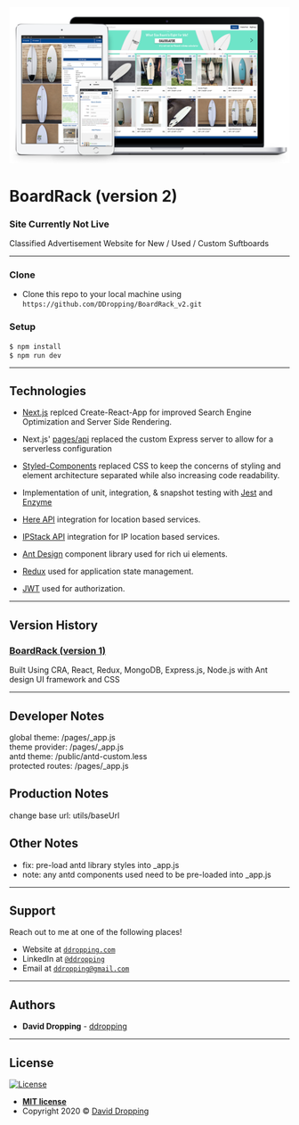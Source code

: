 ![screenshot](https://github.com/DDropping/portfolio/blob/master/src/images/project-boardrackv2.png)

# BoardRack (version 2)

### Site Currently Not Live

Classified Advertisement Website for New / Used / Custom Suftboards

---

### Clone

- Clone this repo to your local machine using `https://github.com/DDropping/BoardRack_v2.git`

### Setup

```shell
$ npm install
$ npm run dev
```

---

## Technologies

- [Next.js](https://github.com/zeit/next.js/) replced Create-React-App for improved Search Engine Optimization and Server Side Rendering.

- Next.js' [pages/api](https://nextjs.org/docs/api-routes/introduction) replaced the custom Express server to allow for a serverless configuration

- [Styled-Components](https://github.com/styled-components/styled-components) replaced CSS to keep the concerns of styling and element architecture separated while also increasing code readability.

- Implementation of unit, integration, & snapshot testing with [Jest](https://github.com/facebook/jest) and [Enzyme](https://github.com/enzymejs/enzyme)

- [Here API](https://developer.here.com/) integration for location based services.

- [IPStack API](https://ipstack.com/) integration for IP location based services.

- [Ant Design](https://ant.design/components/overview/) component library used for rich ui elements.

- [Redux](https://redux.js.org/) used for application state management.

- [JWT](https://jwt.io/) used for authorization.

---

## Version History

### [BoardRack (version 1)](https://github.com/DDropping/BoardRack)

Built Using CRA, React, Redux, MongoDB, Express.js, Node.js with Ant design UI framework and CSS

---

## Developer Notes

global theme: /pages/\_app.js  
theme provider: /pages/\_app.js  
antd theme: /public/antd-custom.less  
protected routes: /pages/\_app.js

## Production Notes

change base url: utils/baseUrl

## Other Notes

- fix: pre-load antd library styles into \_app.js
- note: any antd components used need to be pre-loaded into \_app.js

---

## Support

Reach out to me at one of the following places!

- Website at <a href="http://ddropping.com" target="_blank">`ddropping.com`</a>
- LinkedIn at <a href="https://www.linkedin.com/in/ddropping/" target="_blank">`@ddropping`</a>
- Email at <a href="mailto:ddropping@gmail.com" target="_blank">`ddropping@gmail.com`</a>

---

## Authors

- **David Dropping** - [ddropping](https://github.com/ddropping)

---

## License

[![License](http://img.shields.io/:license-mit-blue.svg?style=flat-square)](http://badges.mit-license.org)

- **[MIT license](http://opensource.org/licenses/mit-license.php)**
- Copyright 2020 © <a href="http://ddropping.com" target="_blank">David Dropping</a>
